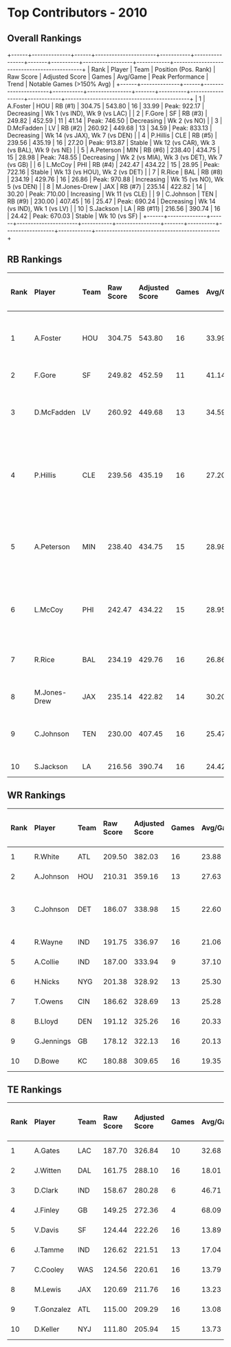 # Top Contributors - 2010

## Overall Rankings

+------+--------------+------+----------------------+-----------+----------------+-------+----------+------------------+------------+---------------------------------------------+
| Rank | Player       | Team | Position (Pos. Rank) | Raw Score | Adjusted Score | Games | Avg/Game | Peak Performance | Trend      | Notable Games (>150% Avg)                   |
+------+--------------+------+----------------------+-----------+----------------+-------+----------+------------------+------------+---------------------------------------------+
| 1    | A.Foster     | HOU  | RB (#1)              | 304.75    | 543.80         | 16    | 33.99    | Peak: 922.17     | Decreasing | Wk 1 (vs IND), Wk 9 (vs LAC)                |
| 2    | F.Gore       | SF   | RB (#3)              | 249.82    | 452.59         | 11    | 41.14    | Peak: 746.50     | Decreasing | Wk 2 (vs NO)                                |
| 3    | D.McFadden   | LV   | RB (#2)              | 260.92    | 449.68         | 13    | 34.59    | Peak: 833.13     | Decreasing | Wk 14 (vs JAX), Wk 7 (vs DEN)               |
| 4    | P.Hillis     | CLE  | RB (#5)              | 239.56    | 435.19         | 16    | 27.20    | Peak: 913.87     | Stable     | Wk 12 (vs CAR), Wk 3 (vs BAL), Wk 9 (vs NE) |
| 5    | A.Peterson   | MIN  | RB (#6)              | 238.40    | 434.75         | 15    | 28.98    | Peak: 748.55     | Decreasing | Wk 2 (vs MIA), Wk 3 (vs DET), Wk 7 (vs GB)  |
| 6    | L.McCoy      | PHI  | RB (#4)              | 242.47    | 434.22         | 15    | 28.95    | Peak: 722.16     | Stable     | Wk 13 (vs HOU), Wk 2 (vs DET)               |
| 7    | R.Rice       | BAL  | RB (#8)              | 234.19    | 429.76         | 16    | 26.86    | Peak: 970.88     | Increasing | Wk 15 (vs NO), Wk 5 (vs DEN)                |
| 8    | M.Jones-Drew | JAX  | RB (#7)              | 235.14    | 422.82         | 14    | 30.20    | Peak: 710.00     | Increasing | Wk 11 (vs CLE)                              |
| 9    | C.Johnson    | TEN  | RB (#9)              | 230.00    | 407.45         | 16    | 25.47    | Peak: 690.24     | Decreasing | Wk 14 (vs IND), Wk 1 (vs LV)                |
| 10   | S.Jackson    | LA   | RB (#11)             | 216.56    | 390.74         | 16    | 24.42    | Peak: 670.03     | Stable     | Wk 10 (vs SF)                               |
+------+--------------+------+----------------------+-----------+----------------+-------+----------+------------------+------------+---------------------------------------------+

## RB Rankings

| Rank | Player       | Team | Raw Score | Adjusted Score | Games | Avg/Game | Peak Performance | Trend      | Notable Games (>150% Avg)                   |
| :----| :------------| :----| :---------| :--------------| :-----| :--------| :----------------| :----------| :-------------------------------------------|
| 1    | A.Foster     | HOU  | 304.75    | 543.80         | 16    | 33.99    | Peak: 922.17     | Decreasing | Wk 1 (vs IND), Wk 9 (vs LAC)                |
| 2    | F.Gore       | SF   | 249.82    | 452.59         | 11    | 41.14    | Peak: 746.50     | Decreasing | Wk 2 (vs NO)                                |
| 3    | D.McFadden   | LV   | 260.92    | 449.68         | 13    | 34.59    | Peak: 833.13     | Decreasing | Wk 14 (vs JAX), Wk 7 (vs DEN)               |
| 4    | P.Hillis     | CLE  | 239.56    | 435.19         | 16    | 27.20    | Peak: 913.87     | Stable     | Wk 12 (vs CAR), Wk 3 (vs BAL), Wk 9 (vs NE) |
| 5    | A.Peterson   | MIN  | 238.40    | 434.75         | 15    | 28.98    | Peak: 748.55     | Decreasing | Wk 2 (vs MIA), Wk 3 (vs DET), Wk 7 (vs GB)  |
| 6    | L.McCoy      | PHI  | 242.47    | 434.22         | 15    | 28.95    | Peak: 722.16     | Stable     | Wk 13 (vs HOU), Wk 2 (vs DET)               |
| 7    | R.Rice       | BAL  | 234.19    | 429.76         | 16    | 26.86    | Peak: 970.88     | Increasing | Wk 15 (vs NO), Wk 5 (vs DEN)                |
| 8    | M.Jones-Drew | JAX  | 235.14    | 422.82         | 14    | 30.20    | Peak: 710.00     | Increasing | Wk 11 (vs CLE)                              |
| 9    | C.Johnson    | TEN  | 230.00    | 407.45         | 16    | 25.47    | Peak: 690.24     | Decreasing | Wk 14 (vs IND), Wk 1 (vs LV)                |
| 10   | S.Jackson    | LA   | 216.56    | 390.74         | 16    | 24.42    | Peak: 670.03     | Stable     | Wk 10 (vs SF)                               |

## WR Rankings

| Rank | Player     | Team | Raw Score | Adjusted Score | Games | Avg/Game | Peak Performance | Trend      | Notable Games (>150% Avg)    |
| :----| :----------| :----| :---------| :--------------| :-----| :--------| :----------------| :----------| :----------------------------|
| 1    | R.White    | ATL  | 209.50    | 382.03         | 16    | 23.88    | Peak: 815.96     | Decreasing |                              |
| 2    | A.Johnson  | HOU  | 210.31    | 359.16         | 13    | 27.63    | Peak: 607.83     | Stable     |                              |
| 3    | C.Johnson  | DET  | 186.07    | 338.98         | 15    | 22.60    | Peak: 728.61     | Decreasing | Wk 14 (vs IND), Wk 1 (vs LV) |
| 4    | R.Wayne    | IND  | 191.75    | 336.97         | 16    | 21.06    | Peak: 727.64     | Decreasing |                              |
| 5    | A.Collie   | IND  | 187.00    | 333.94         | 9     | 37.10    | Peak: 786.62     | Decreasing |                              |
| 6    | H.Nicks    | NYG  | 201.38    | 328.92         | 13    | 25.30    | Peak: 545.03     | Stable     |                              |
| 7    | T.Owens    | CIN  | 186.62    | 328.69         | 13    | 25.28    | Peak: 687.92     | Decreasing |                              |
| 8    | B.Lloyd    | DEN  | 191.12    | 325.26         | 16    | 20.33    | Peak: 574.14     | Decreasing |                              |
| 9    | G.Jennings | GB   | 178.12    | 322.13         | 16    | 20.13    | Peak: 606.77     | Increasing |                              |
| 10   | D.Bowe     | KC   | 180.88    | 309.65         | 16    | 19.35    | Peak: 848.33     | Increasing |                              |

## TE Rankings

| Rank | Player     | Team | Raw Score | Adjusted Score | Games | Avg/Game | Peak Performance | Trend      | Notable Games (>150% Avg) |
| :----| :----------| :----| :---------| :--------------| :-----| :--------| :----------------| :----------| :-------------------------|
| 1    | A.Gates    | LAC  | 187.70    | 326.84         | 10    | 32.68    | Peak: 491.91     | Decreasing |                           |
| 2    | J.Witten   | DAL  | 161.75    | 288.10         | 16    | 18.01    | Peak: 613.15     | Increasing |                           |
| 3    | D.Clark    | IND  | 158.67    | 280.28         | 6     | 46.71    | Peak: 423.52     | Decreasing |                           |
| 4    | J.Finley   | GB   | 149.25    | 272.36         | 4     | 68.09    | Peak: 398.82     | Increasing |                           |
| 5    | V.Davis    | SF   | 124.44    | 222.26         | 16    | 13.89    | Peak: 404.43     | Decreasing |                           |
| 6    | J.Tamme    | IND  | 126.62    | 221.51         | 13    | 17.04    | Peak: 504.99     | Increasing |                           |
| 7    | C.Cooley   | WAS  | 124.56    | 220.61         | 16    | 13.79    | Peak: 330.05     | Decreasing |                           |
| 8    | M.Lewis    | JAX  | 120.69    | 211.76         | 16    | 13.23    | Peak: 351.61     | Stable     |                           |
| 9    | T.Gonzalez | ATL  | 115.00    | 209.29         | 16    | 13.08    | Peak: 486.30     | Decreasing |                           |
| 10   | D.Keller   | NYJ  | 111.80    | 205.94         | 15    | 13.73    | Peak: 554.36     | Decreasing |                           |

